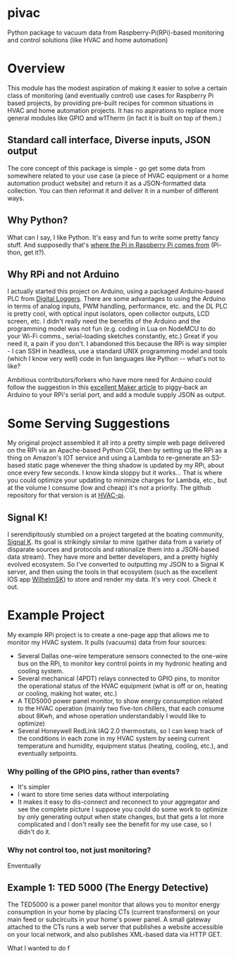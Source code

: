 # pivac
Python package to vacuum data from Raspberry-Pi(RPi)-based monitoring and control solutions (like HVAC and home automation)


# Overview
This module has the modest aspiration of making it easier to solve a certain class of monitoring (and eventually control) use cases for Raspberry Pi based projects, by providing pre-built recipes for common situations in HVAC and home automation projects. It has no aspirations to replace more general modules like GPIO and w1Therm (in fact it is built on top of them.)

## Standard call interface, Diverse inputs, JSON output
The core concept of this package is simple - go get some data from somewhere related to your use case (a piece of HVAC equipment or a home automation product website) and return it as a JSON-formatted data collection. You can then reformat it and deliver it in a number of different ways.

## Why Python?
What can I say, I like Python. It's easy and fun to write some pretty fancy stuff. And supposedly that's [where the Pi in Raspberry Pi comes from](https://www.techspot.com/article/531-eben-upton-interview/) (Pi-thon, get it?).

## Why RPi and not Arduino
I actually started this project on Arduino, using a packaged Arduino-based PLC from [Digital Loggers](http://www.digital-loggers.com). There are some advantages to using the Arduino in terms of analog inputs, PWM handling, performance, etc. and the DL PLC is pretty cool, with optical input isolators, open collector outputs, LCD screen, etc. I didn't really need the benefits of the Arduino and the programming model was not fun (e.g. coding in Lua on NodeMCU to do your Wi-Fi comms., serial-loading sketches constantly, etc.) Great if you need it, a pain if you don't. I abandoned this because the RPi is way simpler - I can SSH in headless, use a standard UNIX programming model and tools (which I know very well) code in fun languages like Python -- what's not to like?

Ambitious contributors/forkers who have more need for Arduino could follow the suggestion in this [excellent Maker article](http://makezine.com/projects/tutorial-raspberry-pi-gpio-pins-and-python/) to piggy-back an Arduino to your RPi's serial port, and add a module supply JSON as output.

# Some Serving Suggestions
My original project assembled it all into a pretty simple web page delivered on the RPi via an Apache-based Python CGI, then by setting up the RPi as a thing on Amazon's IOT service and using a Lambda to re-generate an S3-based static page whenever the thing shadow is updated by my RPi, about once every few seconds. I know kinda sloppy but it works... That is where you could optimize your updating to minimize charges for Lambda, etc., but at the volume I consume (low and cheap) it's not a priority. The github repository for that version is at [HVAC-pi](https://github.com/dglcinc/HVAC-pi).

## Signal K!
I serendipitously stumbled on a project targeted at the boating community, [Signal K](http://www.signalk.org). Its goal is strikingly similar to mine (gather data from a variety of disparate sources and protocols and rationalize them into a JSON-based data stream). They have more and better developers, and a pretty highly evolved ecosystem. So I've converted to outputting my JSON to a Signal K server, and then using the tools in that ecosystem (such as the excellent IOS app [WilhelmSK](http://www.wilhelmsk.com)) to store and render my data. It's very cool. Check it out.

# Example Project
My example RPi project is to create a one-page app that allows me to monitor my HVAC system. It pulls (vacuums) data from four sources:
* Several Dallas one-wire temperature sensors connected to the one-wire bus on the RPi, to monitor key control points in my hydronic heating and cooling system.
* Several mechanical (4PDT) relays connected to GPIO pins, to monitor the operational status of the HVAC equipment (what is off or on, heating or cooling, making hot water, etc.)
* A TED5000 power panel monitor, to show energy consumption related to the HVAC operation (mainly two five-ton chillers, that each consume about 8Kwh, and whose operation understandably I would like to optimize)
* Several Honeywell RedLink IAQ 2.0 thermostats, so I can keep track of the conditions in each zone in my HVAC system by seeing current temperature and humidity, equipment status (heating, cooling, etc.), and eventually setpoints.

### Why polling of the GPIO pins, rather than events?
* It's simpler
* I want to store time series data without interpolating
* It makes it easy to dis-connect and reconnect to your aggregator and see the complete picture
I suppose you could do some work to optimize by only generating output when state changes, but that gets a lot more complicated and I don't really see the benefit for my use case, so I didn't do it.

### Why not control too, not just monitoring?
Enventually

## Example 1: TED 5000 (The Energy Detective)
The TED5000 is a power panel monitor that allows you to monitor energy consumption in your home by placing CTs (current transformers) on your main feed or subcircuits in your home's power panel. A small gateway attached to the CTs runs a web server that publishes a website accessible on your local network, and also publishes XML-based data via HTTP GET.

What I wanted to do f
